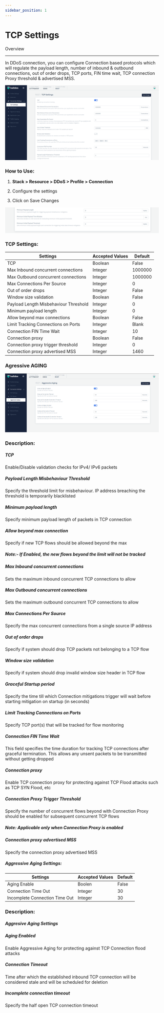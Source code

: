 ```yaml
---
sidebar_position: 1
---
```


# TCP Settings

Overview

---

In DDoS connection, you can configure Connection based protocols which will regulate the payload length, number of inbound & outbound connections, out of order drops, TCP ports, FIN time wait, TCP connection Proxy threshold & advertised MSS.

![](/img/ddos/v7/docs/tcpsetting.png)

### **How to Use:**

1. **Stack > Resource > DDoS > Profile > Connection**

2. Configure the settings

3. Click on Save Changes

![](/img/ddos/v7/docs/tcpsetting1.png)

### **TCP Settings:**

| Settings                                | Accepted Values  | Default  |
|-----------------------------------------|------------------|----------|
| TCP                                     | Boolean          | False    |
| Max Inbound concurrent connections      | Integer          | 1000000  |
| Max Outbound concurrent connections     | Integer          | 1000000  |
| Max Connections Per Source              | Integer          | 0        |
| Out of order drops                      | Integer          | False    |
| Window size validation                  | Boolean          | False    |
| Payload Length Misbehaviour Threshold   | Integer          | 0        |
| Minimum payload length                  | Integer          | 0        |
| Allow beyond max connections            | Boolean          | False    |
| Limit Tracking Connections on Ports     | Integer          | Blank    |
| Connection FIN Time Wait                | Integer          | 10       |
| Connection proxy                        | Boolean          | False    |
| Connection proxy trigger threshold      | Integer          | 0        |
| Connection proxy advertised MSS         | Integer          | 1460     |

### **Agressive AGING**

![tcp_aging](/img/ddos/v7/docs/tcp_aging.png)

### **Description:**

##### **TCP**

Enable/Disable validation checks for IPv4/ IPv6 packets

##### **Payload Length Misbehaviour Threshold**

Specify the threshold limit for misbehaviour. IP address breaching the threshold is temporarily blacklisted

##### **Minimum payload length**

Specify minimum payload length of packets in TCP connection

##### **Allow beyond max connection**

Specify if new TCP flows should be allowed beyond the max

##### Note:- If Enabled, the new flows beyond the limit will not be tracked

##### **Max Inbound concurrent connections**

Sets the maximum inbound concurrent TCP connections to allow

##### **Max Outbound concurrent connections**

Sets the maximum outbound concurrent TCP connections to allow

##### **Max Connections Per Source**

Specify the max concurrent connections from a single source IP address

##### **Out of order drops**

Specify if system should drop TCP packets not belonging to a TCP flow

##### **Window size validation**

Specify if system should drop invalid window size header in TCP flow

##### **Graceful Startup period**

Specify the time till which Connection mitigations trigger will wait before starting mitigation on startup (in seconds)

##### **Limit Tracking Connections on Ports**

Specify TCP port(s) that will be tracked for flow monitoring

##### **Connection FIN Time Wait**

This field specifies the time duration for tracking TCP connections after graceful termination. This allows any unsent packets to be transmitted without getting dropped

##### **Connection proxy**

Enable TCP connection proxy for protecting against TCP Flood attacks such as TCP SYN Flood, etc

##### **Connection Proxy Trigger Threshold**

Specify the number of concurrent flows beyond with Connection Proxy should be enabled for subsequent concurrent TCP flows

##### Note:  Applicable only when Connection Proxy is enabled

##### **Connection proxy advertised MSS**

Specify the connection proxy advertised MSS

##### **Aggressive Aging Settings:**

| Settings                       | Accepted Values | Default |
|--------------------------------|-----------------|---------|
| Aging Enable                   | Boolen          | False   |
| Connection Time Out            | Integer         | 30      |
| Incomplete Connection Time Out | Integer         | 30      |

### **Description:**

##### **Aggresive Aging Settings**

##### **Aging Enabled**

Enable Aggressive Aging for protecting against TCP Connection flood attacks

##### **Connection Timeout**

Time after which the established inbound TCP connection will be considered stale and will be scheduled for deletion

##### **Incomplete connection timeout**

Specify the half open TCP connection timeout